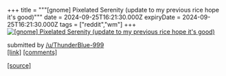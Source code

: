 +++
title = """[gnome] Pixelated Serenity (update to my previous rice hope it's good)"""
date = 2024-09-25T16:21:30.000Z
expiryDate = 2024-09-25T16:21:30.000Z
tags = ["reddit","wm"]
+++
[![[gnome] Pixelated Serenity (update to my previous rice hope it's good)](https://b.thumbs.redditmedia.com/Gy42O_wWYF0mU-Z1NOVGDMvy-t5TV-PFnxtFRZ_f5iQ.jpg "[gnome] Pixelated Serenity (update to my previous rice hope it's good)")](https://www.reddit.com/r/unixporn/comments/1fp8iyh/gnome_pixelated_serenity_update_to_my_previous/)

submitted by [/u/ThunderBlue-999](https://www.reddit.com/user/ThunderBlue-999)  
[\[link\]](https://www.reddit.com/gallery/1fp8iyh) [\[comments\]](https://www.reddit.com/r/unixporn/comments/1fp8iyh/gnome_pixelated_serenity_update_to_my_previous/)

[[source]](https://www.reddit.com/r/unixporn/comments/1fp8iyh/gnome_pixelated_serenity_update_to_my_previous/)
